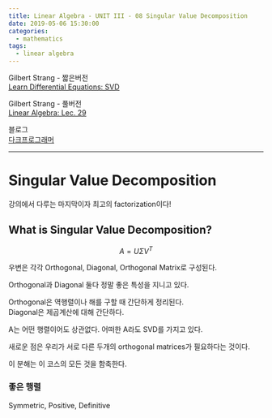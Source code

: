 ```yaml
---
title: Linear Algebra - UNIT III - 08 Singular Value Decomposition
date: 2019-05-06 15:30:00
categories:
  - mathematics
tags:
  - linear algebra
---
```


Gilbert Strang - 짧은버전  
[Learn Differential Equations: SVD](https://www.youtube.com/watch?v=mBcLRGuAFUk)

Gilbert Strang - 풀버전  
[Linear Algebra: Lec. 29](https://www.youtube.com/watch?v=Nx0lRBaXoz4&t=700s)

블로그  
[다크프로그래머](https://darkpgmr.tistory.com/106)

---

# Singular Value Decomposition

강의에서 다루는 마지막이자 최고의 factorization이다!

## What is Singular Value Decomposition?

$$A= U \Sigma V^T$$

우변은 각각 Orthogonal, Diagonal, Orthogonal Matrix로 구성된다.

Orthogonal과 Diagonal 둘다 정말 좋은 특성을 지니고 있다.

Orthogonal은 역행렬이나 해를 구할 때 간단하게 정리된다.  
Diagonal은 제곱계산에 대해 간단하다.

A는 어떤 행렬이어도 상관없다. 어떠한 A라도 SVD를 가지고 있다.

새로운 점은 우리가 서로 다른 두개의 orthogonal matrices가 필요하다는 것이다.

이 분해는 이 코스의 모든 것을 함축한다.

### 좋은 행렬

Symmetric, Positive, Definitive
